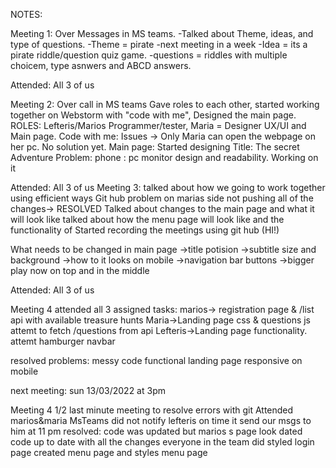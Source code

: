 NOTES:

Meeting 1: Over Messages in MS teams.
-Talked about Theme, ideas, and type of questions.
-Theme = pirate
-next meeting in a week
-Idea = its a pirate riddle/question quiz game.
-questions = riddles with multiple choicem, type asnwers and ABCD answers.

Attended: All 3 of us

Meeting 2: Over call in MS teams
Gave roles to each other, started working together on Webstorm with "code with me", Designed the main page.
ROLES: Lefteris/Marios Programmer/tester, Maria = Designer UX/UI and Main page.
Code with me: Issues -> Only Maria can open the webpage on her pc.
No solution yet.
Main page: Started designing
Title: The secret Adventure
Problem: phone : pc monitor design and readability. Working on it

Attended: All 3 of us
Meeting 3: talked about how we going to work together using efficient ways
Git hub problem on marias side not pushing all of the changes-> RESOLVED
Talked about changes to the main page and what it will look like
talked about how the menu page will look like and the functionality of
Started recording the meetings using git hub (HI!)

What needs to be changed in main page
->title potision
->subtitle size and background
->how to it looks on mobile
->navigation bar buttons
->bigger play now on top and in the middle

Attended: All 3 of us

Meeting 4
attended all 3
assigned tasks:
marios-> registration page  & /list api with available treasure hunts
Maria->Landing page css & questions js attemt to fetch /questions from api
Lefteris->Landing page functionality. attemt hamburger navbar

resolved problems:
messy code
functional landing page
responsive on mobile

next meeting: sun 13/03/2022 at 3pm

Meeting 4 1/2
last minute meeting to resolve errors with git
Attended marios&maria MsTeams did not notify lefteris on time it send our msgs to him at 11 pm
resolved:
code was updated but marios s page look dated
code up to date with all the changes everyone in the team did
styled login page
created menu page
and styles menu page 
